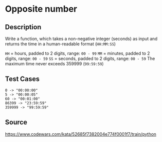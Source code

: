 # Opposite number

## Description 

Write a function, which takes a non-negative integer (seconds) as input and returns the time in a human-readable format (`HH:MM:SS`)

`HH` = hours, padded to 2 digits, range: `00 - 99`
`MM` = minutes, padded to 2 digits, range: `00 - 59`
`SS` = seconds, padded to 2 digits, range: `00 - 59`
The maximum time never exceeds 359999 (`99:59:59`)

## Test Cases

    0 -> "00:00:00"
    5 -> "00:00:05"
    60 -> "00:01:00"
    86399 -> "23:59:59"
    359999 -> "99:59:59"

## Source
https://www.codewars.com/kata/52685f7382004e774f0001f7/train/python
